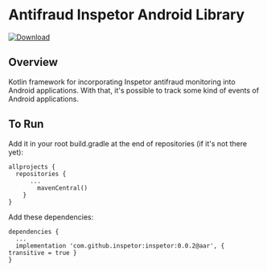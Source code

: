 # Antifraud Inspetor Android Library

[ ![Download](https://api.bintray.com/packages/theosato/inspetor-android/inspetor/images/download.svg) ](https://bintray.com/theosato/inspetor-android/inspetor/_latestVersion)

## Overview
Kotlin framework for incorporating Inspetor antifraud monitoring into Android applications.
With that, it's possible to track some kind of events of Android applications.

## To Run
Add it in your root build.gradle at the end of repositories (if it's not there yet):
```
allprojects {
  repositories {
      ...
    	mavenCentral()
    }
}
```

 Add these dependencies:
```
dependencies {
  ...
  implementation 'com.github.inspetor:inspetor:0.0.2@aar', { transitive = true }
}
 ```
